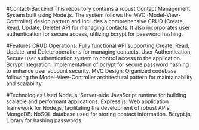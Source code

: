#Contact-Backend
This repository contains a robust Contact Management System built using Node.js. The system follows the MVC (Model-View-Controller) design pattern and includes a comprehensive CRUD (Create, Read, Update, Delete) API for managing contacts. It also incorporates user authentication for secure access, utilizing bcrypt for password hashing.

#Features
CRUD Operations: Fully functional API supporting Create, Read, Update, and Delete operations for managing contacts.
User Authentication: Secure user authentication system to control access to the application.
Bcrypt Integration: Implementation of bcrypt for secure password hashing to enhance user account security.
MVC Design: Organized codebase following the Model-View-Controller architectural pattern for maintainability and scalability.

#Technologies Used
Node.js: Server-side JavaScript runtime for building scalable and performant applications.
Express.js: Web application framework for Node.js, facilitating the development of robust APIs.
MongoDB: NoSQL database used for storing contact information.
Bcrypt.js: Library for hashing passwords.
